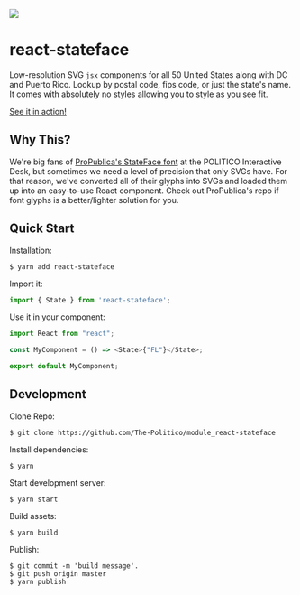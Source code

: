 ![](https://www.politico.com/interactives/cdn/images/badge.svg)

# react-stateface

Low-resolution SVG `jsx` components for all 50 United States along with DC and Puerto Rico. Lookup by postal code, fips code, or just the state's name. It comes with absolutely no styles allowing you to style as you see fit.

[See it in action!](https://the-politico.github.io/react-stateface/State/)

## Why This?
We're big fans of [ProPublica's StateFace font](https://propublica.github.io/stateface/) at the POLITICO Interactive Desk, but sometimes we need a level of precision that only SVGs have. For that reason, we've converted all of their glyphs into SVGs and loaded them up into an easy-to-use React component. Check out ProPublica's repo if font glyphs is a better/lighter solution for you.

## Quick Start

Installation:

```
$ yarn add react-stateface
```

Import it:

```javascript
import { State } from 'react-stateface';
```

Use it in your component:

```javascript
import React from "react";

const MyComponent = () => <State>{"FL"}</State>;

export default MyComponent;
```

## Development

Clone Repo:

```
$ git clone https://github.com/The-Politico/module_react-stateface
```

Install dependencies:

```
$ yarn
```

Start development server:

```
$ yarn start
```

Build assets:

```
$ yarn build
```

Publish:

```
$ git commit -m 'build message'.
$ git push origin master
$ yarn publish
```
